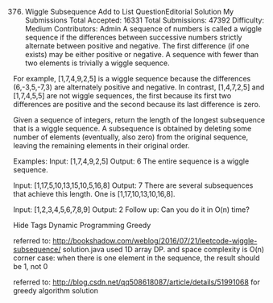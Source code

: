 376. Wiggle Subsequence   Add to List QuestionEditorial Solution  My Submissions
Total Accepted: 16331
Total Submissions: 47392
Difficulty: Medium
Contributors: Admin
A sequence of numbers is called a wiggle sequence if the differences between successive numbers strictly alternate between positive and negative. The first difference (if one exists) may be either positive or negative. A sequence with fewer than two elements is trivially a wiggle sequence.

For example, [1,7,4,9,2,5] is a wiggle sequence because the differences (6,-3,5,-7,3) are alternately positive and negative. In contrast, [1,4,7,2,5] and [1,7,4,5,5] are not wiggle sequences, the first because its first two differences are positive and the second because its last difference is zero.

Given a sequence of integers, return the length of the longest subsequence that is a wiggle sequence. A subsequence is obtained by deleting some number of elements (eventually, also zero) from the original sequence, leaving the remaining elements in their original order.

Examples:
Input: [1,7,4,9,2,5]
Output: 6
The entire sequence is a wiggle sequence.

Input: [1,17,5,10,13,15,10,5,16,8]
Output: 7
There are several subsequences that achieve this length. One is [1,17,10,13,10,16,8].

Input: [1,2,3,4,5,6,7,8,9]
Output: 2
Follow up:
Can you do it in O(n) time?

Hide Tags Dynamic Programming Greedy

referred to: http://bookshadow.com/weblog/2016/07/21/leetcode-wiggle-subsequence/
solution.java used 1D array DP. and space complexity is O(n)
corner case: when there is one element in the sequence, the result should be 1, not 0

referred to: http://blog.csdn.net/qq508618087/article/details/51991068
for greedy algorithm solution
